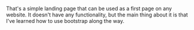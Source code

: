 That's a simple landing page that can be used as a first page on any website. It doesn't have any functionality, but the main thing
 about it is that I've learned how to use bootstrap along the way. 
